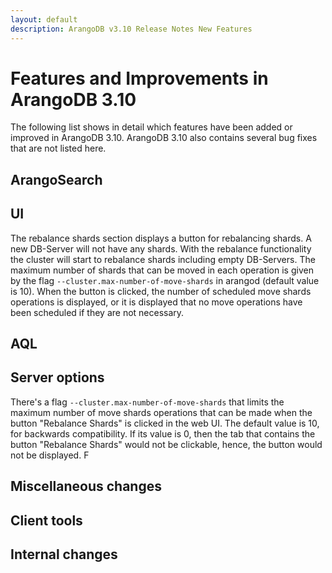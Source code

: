 ```yaml
---
layout: default
description: ArangoDB v3.10 Release Notes New Features
---
```

Features and Improvements in ArangoDB 3.10
==========================================

The following list shows in detail which features have been added or improved in
ArangoDB 3.10. ArangoDB 3.10 also contains several bug fixes that are not listed
here.

ArangoSearch
------------



UI
--

The rebalance shards section displays a button for rebalancing shards. A new DB-Server will not have any shards. With the rebalance functionality the cluster will start to rebalance shards including empty DB-Servers. The maximum number of shards that can be 
moved in each operation is given by the flag `--cluster.max-number-of-move-shards` in arangod (default value is 10).
When the button is clicked, the number of scheduled move shards operations is displayed, or it is displayed that 
no move operations have been scheduled if they are not necessary.


AQL
---



Server options
--------------

There's a flag `--cluster.max-number-of-move-shards` that limits the maximum number of move shards operations that can be made when the button "Rebalance Shards" is clicked in the web UI. The default value is 10, for backwards compatibility. If its value is 0, then the tab that contains the button "Rebalance Shards" would not be clickable, hence, the button would not be displayed.
F


Miscellaneous changes
---------------------



Client tools
------------



Internal changes
----------------



